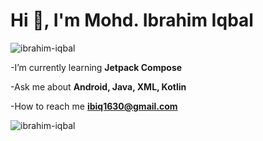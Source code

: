 <h1 align="left">Hi 👋, I'm Mohd. Ibrahim Iqbal</h1>

<p align="left"> <img src="https://komarev.com/ghpvc/?username=ibrahim-iqbal&label=Profile%20views&color=0e75b6&style=flat" alt="ibrahim-iqbal" /> </p>

<!-- <p align="left"> <a href="https://github.com/ryo-ma/github-profile-trophy"><img src="https://github-profile-trophy.vercel.app/?username=ibrahim-iqbal" alt="ibrahim-iqbal" /></a> </p> -->

-I’m currently learning **Jetpack Compose**

-Ask me about **Android, Java, XML, Kotlin**

-How to reach me **ibiq1630@gmail.com**
<br/>
<p><img align="center" src="https://github-readme-stats.vercel.app/api?username=ibrahim-iqbal&show_icons=true&locale=en&theme=dark&&hide_border=truelayout=compact" alt="ibrahim-iqbal" /></p>
